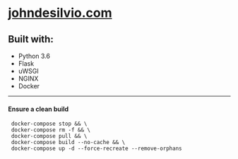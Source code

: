 # [johndesilvio.com](johndesilvio.com)

## Built with:

* Python 3.6
* Flask
* uWSGI
* NGINX
* Docker

---

#### Ensure a clean build

     docker-compose stop && \
     docker-compose rm -f && \
     docker-compose pull && \
     docker-compose build --no-cache && \
     docker-compose up -d --force-recreate --remove-orphans
